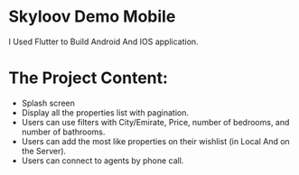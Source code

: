 # Skyloov Demo Mobile

I Used Flutter to Build Android And IOS application.

# The Project Content:
- Splash screen
- Display all the properties list with pagination.
- Users can use filters with City/Emirate, Price, number of bedrooms, and number of bathrooms.
- Users can add the most like properties on their wishlist (in Local And on the Server).
- Users can connect to agents by phone call.
